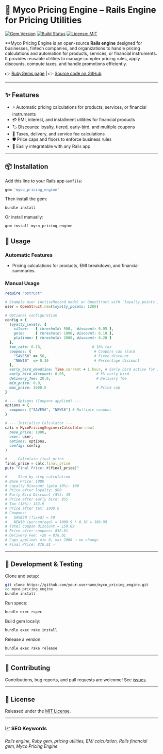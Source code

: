 # 🚀 Myco Pricing Engine – Rails Engine for Pricing Utilities

[![Gem Version](https://badge.fury.io/rb/myco_pricing_engine.svg)](https://rubygems.org/gems/myco_pricing_engine)
[![Build Status](https://github.com/your-username/myco_pricing_engine/actions/workflows/ci.yml/badge.svg)](https://github.com/your-username/myco_pricing_engine/actions)
[![License: MIT](https://img.shields.io/badge/License-MIT-yellow.svg)](LICENSE)

**Myco Pricing Engine is an open-source **Rails engine** designed for businesses, fintech companies, and organizations to handle pricing calculations and automation for products, services, or financial instruments. It provides reusable utilities to manage complex pricing rules, apply discounts, compute taxes, and handle promotions efficiently.

👉 [RubyGems page](https://rubygems.org/gems/myco_pricing_engine) |
👉 [Source code on GitHub](https://github.com/your-username/myco_pricing_engine)

---

## ✨ Features
- ⚡ Automatic pricing calculations for products, services, or financial instruments
- 💳 EMI, interest, and installment utilities for financial products
- 🏷️ Discounts: loyalty, tiered, early-bird, and multiple coupons
- 🧾 Taxes, delivery, and service fee calculations
- 🛡️ Price caps and floors to enforce business rules
- 🧩 Easily integratable with any Rails app

---

## 📦 Installation

Add this line to your Rails app `Gemfile`:

```ruby
gem 'myco_pricing_engine'
```

Then install the gem:

```bash
bundle install
```

Or install manually:

```bash
gem install myco_pricing_engine
```

## 🚀 Usage

### Automatic Features
- Pricing calculations for products, EMI breakdown, and financial summaries.

### Manual Usage
```ruby
require "ostruct"

# Example user (ActiveRecord model or OpenStruct with `loyalty_points`)
user = OpenStruct.new(loyalty_points: 1200)

# Optional configuration
config = {
  loyalty_levels: {
    silver:   { threshold: 500,  discount: 0.05 },
    gold:     { threshold: 1000, discount: 0.10 },
    platinum: { threshold: 2000, discount: 0.20 }
  },
  tax_rate: 0.18,                       # 18% tax
  coupons: {                             # Coupons can stack
    "SAVE50" => 50,                      # Fixed discount
    "NEW10"  => 0.10                     # Percentage discount
  },
  early_bird_deadline: Time.current + 1.hour, # Early bird active for 1 hour
  early_bird_discount: 0.05,              # 5% early bird
  delivery_fee: 20.0,                     # Delivery fee
  min_price: 0.0,
  max_price: 2000.0                       # Price cap
}

# --- Options (Coupons applied) ---
options = {
  coupons: ["SAVE50", "NEW10"] # Multiple coupons
}

# --- Initialize Calculator ---
calc = MycoPricingEngine::Calculator.new(
  base_price: 1000,
  user: user,
  options: options,
  config: config
)

# --- Calculate final price ---
final_price = calc.final_price
puts "Final Price: #{final_price}"

# --- Step-by-step calculation ---
# Base Price: 1000
# Loyalty Discount (gold 10%): 100
# Price after loyalty: 900
# Early Bird Discount (5%): 45
# Price after early bird: 855
# Tax (18%): 153.9
# Price after tax: 1008.9
# Coupons:
#   SAVE50 (fixed) = 50
#   NEW10 (percentage) = 1008.9 * 0.10 = 100.89
# Total coupon discount = 150.89
# Price after coupons: 858.01
# Delivery Fee: +20 = 878.01
# Caps applied: min 0, max 2000 → no change
# Final Price: 878.01 ✅
```

---

## 🧪 Development & Testing

Clone and setup:

```bash
git clone https://github.com/your-username/myco_pricing_engine.git
cd myco_pricing_engine
bundle install
```

Run specs:

```bash
bundle exec rspec
```

Build gem locally:

```bash
bundle exec rake install
```

Release a version:

```bash
bundle exec rake release
```

---

## 🤝 Contributing

Contributions, bug reports, and pull requests are welcome!
See [issues](https://github.com/your-username/myco_pricing_engine/issues).

---

## 📜 License

Released under the [MIT License](LICENSE.txt).

---

### 📈 SEO Keywords
*Rails engine, Ruby gem, pricing utilities, EMI calculation, Rails financial gem, Myco Pricing Engine*

